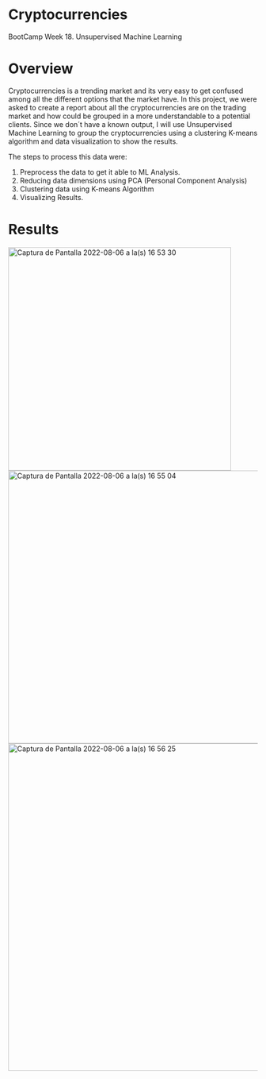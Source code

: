 # Cryptocurrencies
BootCamp Week 18. Unsupervised Machine Learning 

# Overview
Cryptocurrencies is a trending market and its very easy to get confused among all the different options that the market have. In this project, we were asked to create a report about all the cryptocurrencies are on the trading market and how could be grouped in a more understandable to a potential clients. Since we don´t have a known output, I will use Unsupervised Machine Learning to group the cryptocurrencies using a clustering K-means algorithm and data visualization to show the results. 

The steps to process this data were:
  1. Preprocess the data to get it able to ML Analysis.
  2. Reducing data dimensions using PCA (Personal Component Analysis)
  3. Clustering data using K-means Algorithm
  4. Visualizing Results.

# Results





<img width="450" alt="Captura de Pantalla 2022-08-06 a la(s) 16 53 30" src="https://user-images.githubusercontent.com/102195803/183267788-507b0828-5afd-45b2-bde4-0362f893940f.png">

<img width="550" alt="Captura de Pantalla 2022-08-06 a la(s) 16 55 04" src="https://user-images.githubusercontent.com/102195803/183267820-8e3e2591-b45f-4b5d-9b8f-af47bb67c279.png">

<img width="660" alt="Captura de Pantalla 2022-08-06 a la(s) 16 56 25" src="https://user-images.githubusercontent.com/102195803/183267843-d0a31788-84b3-4afa-ad58-7cc018cb8940.png">
